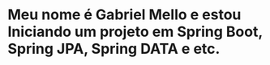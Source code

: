 # Meu nome é Gabriel Mello e estou Iniciando um projeto em Spring Boot, Spring JPA, Spring DATA e etc.
